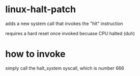 # linux-halt-patch
adds a new system call that invokes the "hlt" instruction

requires a hard reset once invoked becuase CPU halted (duh)

# how to invoke
simply call the halt_system syscall, which is number 666
